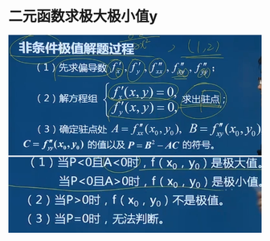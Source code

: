 # 二元函数求极大极小值y

![1727010100647](image/D4.多元（二元以上）函数求导求极大极小值/1727010100647.png)![1727010114289](image/D4.多元（二元以上）函数求导求极大极小值/1727010114289.png)
